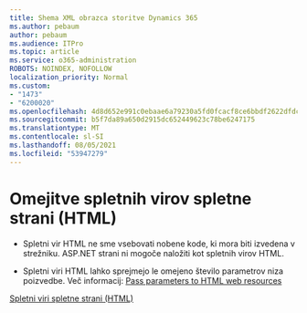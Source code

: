 ```yaml
---
title: Shema XML obrazca storitve Dynamics 365
ms.author: pebaum
author: pebaum
ms.audience: ITPro
ms.topic: article
ms.service: o365-administration
ROBOTS: NOINDEX, NOFOLLOW
localization_priority: Normal
ms.custom:
- "1473"
- "6200020"
ms.openlocfilehash: 4d8d652e991c0ebaae6a79230a5fd0fcacf8ce6bbdf2622dfdcc448cc7e2353c
ms.sourcegitcommit: b5f7da89a650d2915dc652449623c78be6247175
ms.translationtype: MT
ms.contentlocale: sl-SI
ms.lasthandoff: 08/05/2021
ms.locfileid: "53947279"
---
```

# <a name="webpage-html-web-resources-limitations"></a>Omejitve spletnih virov spletne strani (HTML)

* Spletni vir HTML ne sme vsebovati nobene kode, ki mora biti izvedena v strežniku. ASP.NET strani ni mogoče naložiti kot spletnih virov HTML.

* Spletni viri HTML lahko sprejmejo le omejeno število parametrov niza poizvedbe. Več informacij: [Pass parameters to HTML web resources](https://docs.microsoft.com/dynamics365/customer-engagement/developer/webpage-html-web-resources#BKMK_PassingParametersToWebResources)

[Spletni viri spletne strani (HTML)](https://docs.microsoft.com/dynamics365/customer-engagement/developer/webpage-html-web-resources)

